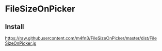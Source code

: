 # FileSizeOnPicker

## Install
https://raw.githubusercontent.com/m4fn3/FileSizeOnPicker/master/dist/FileSizeOnPicker.js